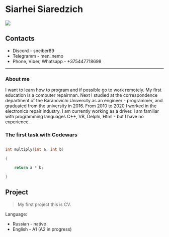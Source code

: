 # Siarhei Siaredzich  

![](https://drive.google.com/file/d/1WNXFhjgrvcUCC1bLgmVmdAnoOotadKqY/view?usp=sharin)  

## Contacts

* Discord - sneiber89
* Telegramm - men_nemo
* Phone, Viber, Whatsapp - +375447718698

---

### About me

I want to learn how to program and if possible go to work remotely. My first education is a computer repairman. Next I studied at the correspondence department of the Baranovichi University as an engineer - programmer, and graduated from the university in 2016. From 2010 to 2020 I worked in the electronics repair industry. I am currently working as a driver. I am familiar with programming languages C++, VB, Delphi, Html - but I have no experience.

### The first task with Codewars

  ``` C++

int multiply(int a, int b)

{

    return a * b;

}

```

## Project  

> My first project this is CV.

  Language:

* Russian - native
* English - A1 (A2 in progress)
